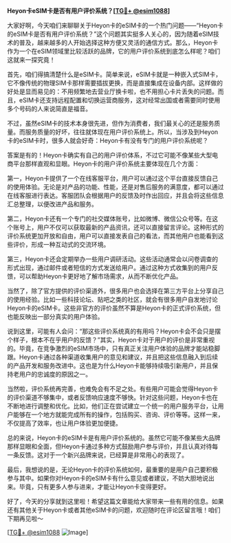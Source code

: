 **Heyon卡eSIM卡是否有用户评价系统？[[TG💪+ @esim1088](https://t.me/s/esim1088)]**

大家好啊，今天咱们来聊聊关于Heyon卡的eSIM卡的一个热门问题——“Heyon卡的eSIM卡是否有用户评价系统？”这个问题其实挺多人关心的，因为随着eSIM技术的普及，越来越多的人开始选择这种方便又灵活的通信方式。那么，Heyon卡作为一个在eSIM领域里比较活跃的品牌，它的用户评价系统到底怎么样呢？咱们这就来一探究竟！

首先，咱们得搞清楚什么是eSIM卡。简单来说，eSIM卡就是一种嵌入式SIM卡，它不像传统的物理SIM卡那样需要插拔更换，而是直接集成在设备内部。这样做的好处是显而易见的：不用频繁地去营业厅换卡啦，也不用担心卡片丢失的问题。而且，eSIM卡还支持远程配置和切换运营商服务，这对经常出国或者需要同时使用多个号码的人来说简直是福音。

不过，虽然eSIM卡的技术本身很先进，但作为消费者，我们最关心的还是服务质量。而服务质量的好坏，往往就体现在用户评价系统上。所以，当涉及到Heyon卡的eSIM卡时，很多人就会好奇：Heyon卡有没有专门的用户评价系统呢？

答案是有的！Heyon卡确实有自己的用户评价体系，不过它可能不像某些大型电商平台那样直观和显眼。Heyon卡的用户评价系统主要体现在几个方面：

第一，Heyon卡提供了一个在线客服平台，用户可以通过这个平台直接反馈自己的使用体验。无论是对产品的功能、性能，还是对售后服务的满意度，都可以通过在线客服进行表达。客服团队会根据用户的反馈及时作出回应，并且会将这些信息汇总整理，以便改进产品和服务。

第二，Heyon卡还有一个专门的社交媒体账号，比如微博、微信公众号等。在这个账号上，用户不仅可以获取最新的产品资讯，还可以直接留言评论。这种形式的评价系统更加开放和自由，用户可以直接发表自己的看法，而其他用户也能看到这些评价，形成一种互动式的交流环境。

第三，Heyon卡还会定期举办一些用户调研活动。这些活动通常会以问卷调查的形式出现，通过邮件或者短信的方式发送给用户。通过这种方式收集到的用户反馈，可以帮助Heyon卡更好地了解市场需求，从而不断优化产品。

当然了，除了官方提供的评价渠道外，很多用户也会选择在第三方平台上分享自己的使用经验。比如一些科技论坛、贴吧之类的社区，就会有很多用户自发地讨论Heyon卡的eSIM卡。这些非官方的评价虽然不算是Heyon卡的正式评价系统，但也能反映出一部分真实的用户体验。

说到这里，可能有人会问：“那这些评价系统真的有用吗？Heyon卡会不会只是摆个样子，根本不在乎用户的反馈？”其实，Heyon卡对于用户的评价是非常重视的。毕竟，在竞争激烈的eSIM市场中，只有真正关注用户体验的品牌才能站稳脚跟。Heyon卡通过各种渠道收集用户的意见和建议，并且把这些信息融入到后续的产品开发和服务改进中。这也是为什么Heyon卡能够持续吸引新用户，并且保持老用户的忠诚度的原因之一。

当然啦，评价系统再完善，也难免会有不足之处。有些用户可能会觉得Heyon卡的评价渠道不够集中，或者反馈响应速度不够快。针对这些问题，Heyon卡也在不断地进行调整和优化。比如，他们正在尝试建立一个统一的用户服务平台，让用户能够在一个地方就能完成所有的操作，包括购买、咨询、评价等等。这样一来，不仅提高了效率，也让用户体验更加便捷。

总的来说，Heyon卡的eSIM卡是有用户评价系统的。虽然它可能不像某些大品牌那样显眼和全面，但Heyon卡通过多种方式鼓励用户参与评价，并且认真对待每一条反馈。这对于一个新兴品牌来说，已经算是非常用心的表现了。

最后，我想说的是，无论Heyon卡的评价系统如何，最重要的是用户自己要积极参与其中。如果你对Heyon卡的eSIM卡有什么意见或者建议，不妨大胆地说出来。毕竟，只有更多人参与进来，才能让Heyon卡变得更好。

好了，今天的分享就到这里啦！希望这篇文章能给大家带来一些有用的信息。如果还有其他关于Heyon卡或者其他eSIM卡的问题，欢迎随时在评论区留言哦！咱们下期再见啦～

[[TG💪+ @esim1088](https://t.me/s/esim1088) ![Image](https://i.postimg.cc/4NQfJmqS/Snipaste-2025-05-13-00-14-12.png)]